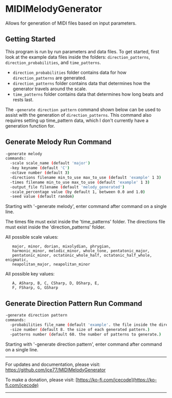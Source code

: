 # MIDIMelodyGenerator
 Allows for generation of MIDI files based on input parameters.

## Getting Started

This program is run by run parameters and data files. To get started, first look at the example data files inside the folders: `direction_patterns`, `direction_probabilities`, and `time_patterns`.

- `direction_probabilities` folder contains data for how `direction_patterns` are generated.
- `direction_patterns` folder contains data that determines how the generator travels around the scale.
- `time_patterns` folder contains data that determines how long beats and rests last.

The `-generate direction pattern` command shown below can be used to assist with the generation of `direction_patterns`. This command also requires setting up time_pattern data, which I don't currently have a generation function for.

## Generate Melody Run Command

```bash
-generate melody
commands:
  -scale scale_name (default 'major')
  -key keyname (default 'C')
  -octave number (default 3)
  -directions filename min_to_use max_to_use (default 'example' 1 3)
  -times filename min_to_use max_to_use (default 'example' 1 3)
  -output_file filename (default 'melody_generated')
  -scale_percentage value (by default 1, between 0.0 and 1.0)
  -seed value (default random)
```

Starting with '-generate melody', enter command after command on a single line.

The times file must exist inside the 'time_patterns' folder. The directions file must exist
inside the 'direction_patterns' folder. 

All possible scale values: 

       major, minor, dorian, mixolydian, phrygian, 
       harmonic_minor, melodic_minor, whole_tone, pentatonic_major, 
       pentatonic_minor, octatonic_whole_half, octatonic_half_whole, enigmatic, 
       neapolitan_major, neapolitan_minor

All possible key values:

       A, ASharp, B, C, CSharp, D, DSharp, E, 
       F, FSharp, G, GSharp

## Generate Direction Pattern Run Command

```bash
-generate direction pattern
commands:
  -probabilities file_name (default 'example'. the file inside the direction_probabilities folder)
  -size number (default 8. the size of each generated pattern.)
  -patterns number (default 60. the number of patterns to generate.)
```
Starting with '-generate direction pattern', enter command after command on a single line.

--------------------------------------------------------------------------------
For updates and documentation, please visit: [https://github.com/jce77/MIDIMelodyGenerator  ](https://github.com/jce77/MIDIMelodyGenerator  )

To make a donation, please visit: [https://ko-fi.com/jcecode](https://ko-fi.com/jcecode)

--------------------------------------------------------------------------------